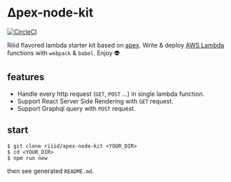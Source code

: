 # ∆pex-node-kit

[![CircleCI](https://circleci.com/gh/riiid/apex-node-kit.svg?style=shield)](https://circleci.com/gh/riiid/apex-node-kit)

Riiid flavored lambda starter kit based on [apex](https://github.com/apex/apex).
Write & deploy [AWS Lambda](http://aws.amazon.com/lambda/) functions with `webpack` & `babel`. Enjoy :alien:

## features

* Handle every http request (`GET`, `POST` ...) in single lambda function.
* Support React Server Side Rendering with `GET` request.
* Support Graphql query with `POST` request.

## start

```
$ git clone riiid/apex-node-kit <YOUR_DIR>
$ cd <YOUR_DIR>
$ npm run new
```

then see generated `README.md`.
